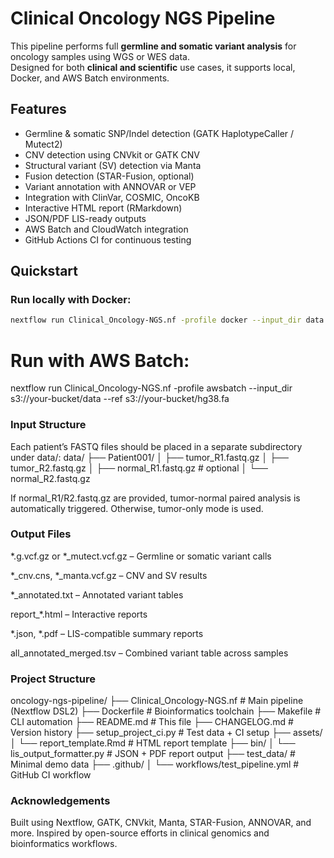 # Clinical Oncology NGS Pipeline

This pipeline performs full **germline and somatic variant analysis** for oncology samples using WGS or WES data.  
Designed for both **clinical and scientific** use cases, it supports local, Docker, and AWS Batch environments.


## Features

- Germline & somatic SNP/Indel detection (GATK HaplotypeCaller / Mutect2)
- CNV detection using CNVkit or GATK CNV
- Structural variant (SV) detection via Manta
- Fusion detection (STAR-Fusion, optional)
- Variant annotation with ANNOVAR or VEP
- Integration with ClinVar, COSMIC, OncoKB
- Interactive HTML report (RMarkdown)
- JSON/PDF LIS-ready outputs
- AWS Batch and CloudWatch integration
- GitHub Actions CI for continuous testing


## Quickstart

### Run locally with Docker:

```bash
nextflow run Clinical_Oncology-NGS.nf -profile docker --input_dir data --ref data/hg38.fa
```

# Run with AWS Batch:
nextflow run Clinical_Oncology-NGS.nf -profile awsbatch --input_dir s3://your-bucket/data --ref s3://your-bucket/hg38.fa

### Input Structure
Each patient’s FASTQ files should be placed in a separate subdirectory under data/:
data/
├── Patient001/
│   ├── tumor_R1.fastq.gz
│   ├── tumor_R2.fastq.gz
│   ├── normal_R1.fastq.gz  # optional
│   └── normal_R2.fastq.gz

If normal_R1/R2.fastq.gz are provided, tumor-normal paired analysis is automatically triggered. Otherwise, tumor-only mode is used.

### Output Files
*.g.vcf.gz or *_mutect.vcf.gz – Germline or somatic variant calls

*_cnv.cns, *_manta.vcf.gz – CNV and SV results

*_annotated.txt – Annotated variant tables

report_*.html – Interactive reports

*.json, *.pdf – LIS-compatible summary reports

all_annotated_merged.tsv – Combined variant table across samples

### Project Structure
oncology-ngs-pipeline/
├── Clinical_Oncology-NGS.nf        # Main pipeline (Nextflow DSL2)
├── Dockerfile                      # Bioinformatics toolchain
├── Makefile                        # CLI automation
├── README.md                       # This file
├── CHANGELOG.md                    # Version history
├── setup_project_ci.py             # Test data + CI setup
├── assets/
│   └── report_template.Rmd         # HTML report template
├── bin/
│   └── lis_output_formatter.py     # JSON + PDF report output
├── test_data/                      # Minimal demo data
├── .github/
│   └── workflows/test_pipeline.yml # GitHub CI workflow


### Acknowledgements
Built using Nextflow, GATK, CNVkit, Manta, STAR-Fusion, ANNOVAR, and more.
Inspired by open-source efforts in clinical genomics and bioinformatics workflows.


